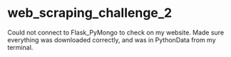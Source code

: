 # web_scraping_challenge_2
Could not connect to Flask_PyMongo to check on my website. Made sure everything was downloaded correctly, and was in PythonData from my terminal. 
